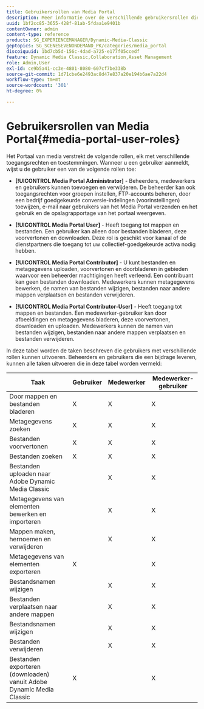 ```yaml
---
title: Gebruikersrollen van Media Portal
description: Meer informatie over de verschillende gebruikersrollen die beschikbaar zijn in Media Portal in Adobe Dynamic Media Classic.
uuid: 1bf2cc85-3655-428f-81ab-5fdaa1e9401b
contentOwner: admin
content-type: reference
products: SG_EXPERIENCEMANAGER/Dynamic-Media-Classic
geptopics: SG_SCENESEVENONDEMAND_PK/categories/media_portal
discoiquuid: 1bd7cb5d-156c-4dad-a725-e177f05ccedf
feature: Dynamic Media Classic,Collaboration,Asset Management
role: Admin,User
exl-id: ce9b5a41-cc3e-4801-8080-607cf7be338b
source-git-commit: 1d71cbe6e2493ac8d47e837a20e194b6ae7a22d4
workflow-type: tm+mt
source-wordcount: '301'
ht-degree: 0%

---
```


# Gebruikersrollen van Media Portal{#media-portal-user-roles}

Het Portaal van media verstrekt de volgende rollen, elk met verschillende toegangsrechten en toestemmingen. Wanneer u een gebruiker aanmeldt, wijst u de gebruiker een van de volgende rollen toe:

* **[!UICONTROL Media Portal Administrator]** - Beheerders, medewerkers en gebruikers kunnen toevoegen en verwijderen. De beheerder kan ook toegangsrechten voor groepen instellen, FTP-accounts beheren, door een bedrijf goedgekeurde conversie-indelingen (voorinstellingen) toewijzen, e-mail naar gebruikers van het Media Portal verzenden en het gebruik en de opslagrapportage van het portaal weergeven.

* **[!UICONTROL Media Portal User]** - Heeft toegang tot mappen en bestanden. Een gebruiker kan alleen door bestanden bladeren, deze voorvertonen en downloaden. Deze rol is geschikt voor kanaal of de dienstpartners die toegang tot uw collectief-goedgekeurde activa nodig hebben.

* **[!UICONTROL Media Portal Contributor]** - U kunt bestanden en metagegevens uploaden, voorvertonen en doorbladeren in gebieden waarvoor een beheerder machtigingen heeft verleend. Een contribuant kan geen bestanden downloaden. Medewerkers kunnen metagegevens bewerken, de namen van bestanden wijzigen, bestanden naar andere mappen verplaatsen en bestanden verwijderen.

* **[!UICONTROL Media Portal Contributor-User]** - Heeft toegang tot mappen en bestanden. Een medewerker-gebruiker kan door afbeeldingen en metagegevens bladeren, deze voorvertonen, downloaden en uploaden. Medewerkers kunnen de namen van bestanden wijzigen, bestanden naar andere mappen verplaatsen en bestanden verwijderen.

In deze tabel worden de taken beschreven die gebruikers met verschillende rollen kunnen uitvoeren. Beheerders en gebruikers die een bijdrage leveren, kunnen alle taken uitvoeren die in deze tabel worden vermeld:

| Taak | Gebruiker | Medewerker | Medewerker-gebruiker |
| --- | --- | --- | --- |
| Door mappen en bestanden bladeren | X | X | X |
| Metagegevens zoeken | X | X | X |
| Bestanden voorvertonen | X | X | X |
| Bestanden zoeken | X | X | X |
| Bestanden uploaden naar Adobe Dynamic Media Classic |  | X | X |
| Metagegevens van elementen bewerken en importeren |  | X | X |
| Mappen maken, hernoemen en verwijderen |  | X | X |
| Metagegevens van elementen exporteren | X |  | X |
| Bestandsnamen wijzigen |  | X | X |
| Bestanden verplaatsen naar andere mappen |  | X | X |
| Bestandsnamen wijzigen |  | X | X |
| Bestanden verwijderen |  | X | X |
| Bestanden exporteren (downloaden) vanuit Adobe Dynamic Media Classic | X |  | X |
